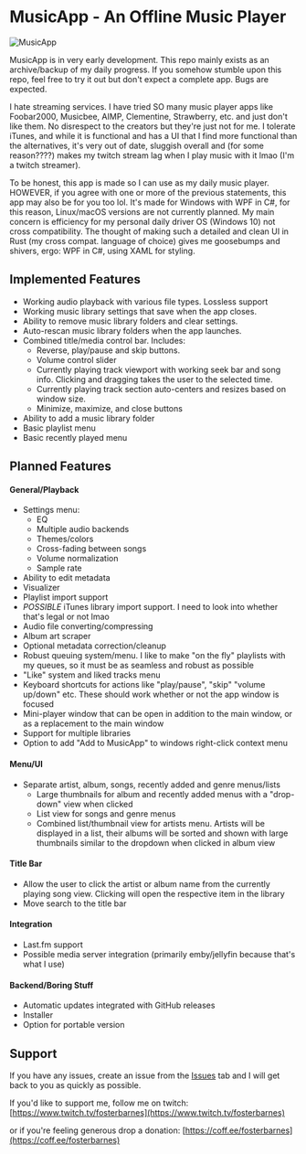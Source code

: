 # MusicApp - An Offline Music Player

![MusicApp](https://i.imgur.com/9dGNb9L.png)

MusicApp is in very early development. This repo mainly exists as an archive/backup of my daily progress. If you somehow stumble upon this repo, feel free to try it out but don't expect a complete app. Bugs are expected.

I hate streaming services. I have tried SO many music player apps like Foobar2000,
Musicbee, AIMP, Clementine, Strawberry, etc. and just don't like them. No disrespect to the creators but they're just not for me. I tolerate iTunes, and while it is functional and has a UI that I find more functional than the alternatives, it's very out of date, sluggish overall and (for some reason????) makes my twitch stream lag when I play music with it lmao (I'm a twitch streamer).

To be honest, this app is made so I can use as my daily music player. HOWEVER, if you agree with one or more of the previous statements, this app may also be for you too lol. It's made for Windows with WPF in C#, for this reason, Linux/macOS versions are not currently planned. My main concern is efficiency for my personal daily driver OS (Windows 10) not cross compatibility. The thought of making such a detailed and clean UI in Rust (my cross compat. language of choice) gives me goosebumps and shivers, ergo: WPF in C#, using XAML for styling.

## Implemented Features

* Working audio playback with various file types. Lossless support
* Working music library settings that save when the app closes.
* Ability to remove music library folders and clear settings.
* Auto-rescan music library folders when the app launches.
* Combined title/media control bar. Includes:
  * Reverse, play/pause and skip buttons.
  * Volume control slider
  * Currently playing track viewport with working seek bar and song info. Clicking and dragging takes the user to the selected time.
  * Currently playing track section auto-centers and resizes based on window size.
  * Minimize, maximize, and close buttons
* Ability to add a music library folder
* Basic playlist menu
* Basic recently played menu

## Planned Features

#### General/Playback

* Settings menu:
  * EQ
  * Multiple audio backends
  * Themes/colors
  * Cross-fading between songs
  * Volume normalization
  * Sample rate
* Ability to edit metadata
* Visualizer
* Playlist import support
* _POSSIBLE_ iTunes library import support. I need to look into whether that's legal or not lmao
* Audio file converting/compressing
* Album art scraper
* Optional metadata correction/cleanup
* Robust queuing system/menu. I like to make "on the fly" playlists with my queues, so it must be as seamless and robust as possible
* "Like" system and liked tracks menu
* Keyboard shortcuts for actions like "play/pause", "skip" "volume up/down" etc. These should work whether or not the app window is focused
* Mini-player window that can be open in addition to the main window, or as a replacement to the main window
* Support for multiple libraries
* Option to add "Add to MusicApp" to windows right-click context menu

#### Menu/UI

* Separate artist, album, songs, recently added and genre menus/lists
  * Large thumbnails for album and recently added menus with a "drop-down" view when clicked
  * List view for songs and genre menus
  * Combined list/thumbnail view for artists menu. Artists will be displayed in a list, their albums will be sorted and shown with large thumbnails similar to the dropdown when clicked in album view

#### Title Bar

* Allow the user to click the artist or album name from the currently playing song view. Clicking will open the respective item in the library
* Move search to the title bar

#### Integration

* Last.fm support
* Possible media server integration (primarily emby/jellyfin because that's what I use)

#### Backend/Boring Stuff

* Automatic updates integrated with GitHub releases
* Installer
* Option for portable version

## Support

If you have any issues, create an issue from the [Issues](https://github.com/fosterbarnes/rustitles/issues) tab and I will get back to you as quickly as possible.

If you'd like to support me, follow me on twitch:
[https://www.twitch.tv/fosterbarnes](https://www.twitch.tv/fosterbarnes)

or if you're feeling generous drop a donation:
[https://coff.ee/fosterbarnes](https://coff.ee/fosterbarnes)
